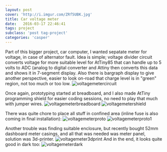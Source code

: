 ```yaml
---
layout: post
cover: 'http://i.imgur.com/ZRf5UBK.jpg'
title: Car voltage meter
date:   2016-03-17 22:46:41
tags: project
subclass: 'post tag-project'
categories: 'casper'
---
```


Part of this bigger project, car computer, I wanted sepatate meter for voltage, in case of alternator fault.
Idea is simple; voltage divider circuit converts voltage for more suitable level for AtTiny85 that can handle up to 5 volts to ADC (analog to digital converter
and Attiny then converts this data and shows it in 7-segment display. Also there is bargraph display to give another perspective, easier to look on-road that charge level is in "green"
region, not too much or too low.
![voltagemetercircuit](http://i.imgur.com/bvQljwu.jpg)

Once again, prototyping started at breadboard, and I also made AtTiny programming shield for easier coding sessions, no need to play that much with jumper wires.
![voltagemeterbreadboard](http://i.imgur.com/QUHLYzB.jpg)
![voltagemetershield](http://i.imgur.com/RMdzoNE.jpg)

There was quite chore to place all stuff in confined area (inline fuse is also coming in final installation):
![voltagemeterproto](http://i.imgur.com/oflhAzT.jpg)
![voltagemeterproto1](http://i.imgur.com/vHHT4UJ.jpg)

Another trouble was finding suitable enclosure, but recently bought 52mm dashboard meter casings, and all that was needed was meter panel, solution was 3d-printer.
![voltagemeter3dprint](http://i.imgur.com/AFH2g7X.jpg)
And in the end, it looks quite good in dark too:
![voltagemeterdark](http://i.imgur.com/kgAxl9h.jpg?1)
